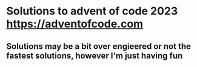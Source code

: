 # Solutions to advent of code 2023 https://adventofcode.com

## Solutions may be a bit over engieered or not the fastest solutions, however I'm just having fun